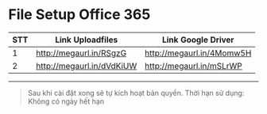 # File Setup Office 365
| STT | Link Uploadfiles | Link Google Driver |
|--|--|--|
| 1 | http://megaurl.in/RSgzG | http://megaurl.in/4Momw5H |
| 2 |http://megaurl.in/dVdKiUW | http://megaurl.in/mSLrWP |

---

> Sau khi cài đặt xong sẽ tự kích hoạt bản quyền.
    Thời hạn sử dụng: Không có ngày hết hạn
